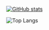 [![GitHub stats](https://github-readme-stats.vercel.app/api?username=dennisvm82)](https://github.com/dennisvm82/github-readme-stats)

![Top Langs](https://github-readme-stats.vercel.app/api/top-langs/?username=dennisvm82&layout=compact)
